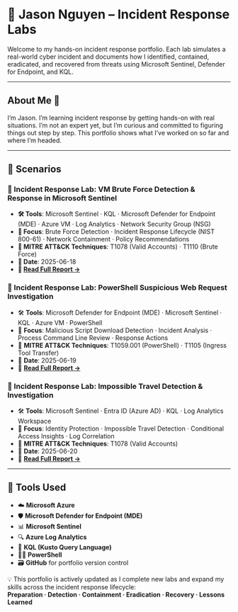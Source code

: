 # 🦉 Jason Nguyen – Incident Response Labs

Welcome to my hands-on incident response portfolio. Each lab simulates a real-world cyber incident and documents how I identified, contained, eradicated, and recovered from threats using Microsoft Sentinel, Defender for Endpoint, and KQL.

---

## About Me 👋

I’m Jason. I’m learning incident response by getting hands-on with real situations. I’m not an expert yet, but I’m curious and committed to figuring things out step by step. This portfolio shows what I’ve worked on so far and where I’m headed.

---

## 📁 Scenarios

### 🔐 Incident Response Lab: VM Brute Force Detection & Response in Microsoft Sentinel

- **🛠️ Tools**: Microsoft Sentinel · KQL · Microsoft Defender for Endpoint (MDE) · Azure VM · Log Analytics · Network Security Group (NSG)
- **🎯 Focus**: Brute Force Detection · Incident Response Lifecycle (NIST 800-61) · Network Containment · Policy Recommendations
- **🧠 MITRE ATT&CK Techniques**: T1078 (Valid Accounts) · T1110 (Brute Force)
- **📅 Date**: 2025-06-18  
- **📄 [Read Full Report →](vm-brute-force-detection.md)**

### 🔐 Incident Response Lab: PowerShell Suspicious Web Request Investigation

- 🛠️ **Tools**: Microsoft Defender for Endpoint (MDE) · Microsoft Sentinel · KQL · Azure VM · PowerShell  
- 🎯 **Focus**: Malicious Script Download Detection · Incident Analysis · Process Command Line Review · Response Actions  
- 🧠 **MITRE ATT&CK Techniques**: T1059.001 (PowerShell) · T1105 (Ingress Tool Transfer)  
- 📅 **Date**: 2025-06-19  
- 📄 **[Read Full Report →](powershell-web-request/powershell-web-request.md)**

### 🔐 Incident Response Lab: Impossible Travel Detection & Investigation

- 🛠️ **Tools**: Microsoft Sentinel · Entra ID (Azure AD) · KQL · Log Analytics Workspace  
- 🎯 **Focus**: Identity Protection · Impossible Travel Detection · Conditional Access Insights · Log Correlation  
- 🧠 **MITRE ATT&CK Techniques**: T1078 (Valid Accounts) 
- 📅 **Date**: 2025-06-20  
- 📄 **[Read Full Report →](impossible-travel.md)**

---

## 🧰 Tools Used

- ☁️ **Microsoft Azure**  
- 🛡️ **Microsoft Defender for Endpoint (MDE)**  
- 📊 **Microsoft Sentinel**  
- 🔍 **Azure Log Analytics**  
- 💬 **KQL (Kusto Query Language)**  
- 🧑‍💻 **PowerShell**  
- 🗃️ **GitHub** for portfolio version control

💡 This portfolio is actively updated as I complete new labs and expand my skills across the incident response lifecycle:  
**Preparation · Detection · Containment · Eradication · Recovery · Lessons Learned**
